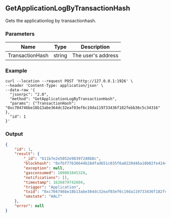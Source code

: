 ## GetApplicationLogByTransactionHash


Gets the applicationlog by transactionhash.

### Parameters

| Name         | Type   | Description       |
| ---------------- | -------------- | ------- |
| TransactionHash    | string | The user's address |

### Example

```shell
curl --location --request POST 'http://127.0.0.1:1926' \
--header 'Content-Type: application/json' \
--data-raw '{
  "jsonrpc": "2.0",
  "method": "GetApplicationLogByTransactionHash",
  "params": {"TransactionHash": "0xc704746be18b13abe364dc32eaf03ef6c19da119733436f182febb36c5c34316" },
  "id": 1
}'
```

### Output
```json
{
    "id": 1,
    "result": {
        "_id": "611b7e2e5052e98397240b8c",
        "blockhash": "0xfbf77636644b28dfad651c035f6a0220d46a10b02fe4244c1346048e126df388",
        "exception": null,
        "gasconsumed": 100001045320,
        "notifications": [],
        "timestamp": 1626879742604,
        "trigger": "Application",
        "txid": "0xc704746be18b13abe364dc32eaf03ef6c19da119733436f182febb36c5c34316",
        "vmstate": "HALT"
    },
    "error": null
}
```

